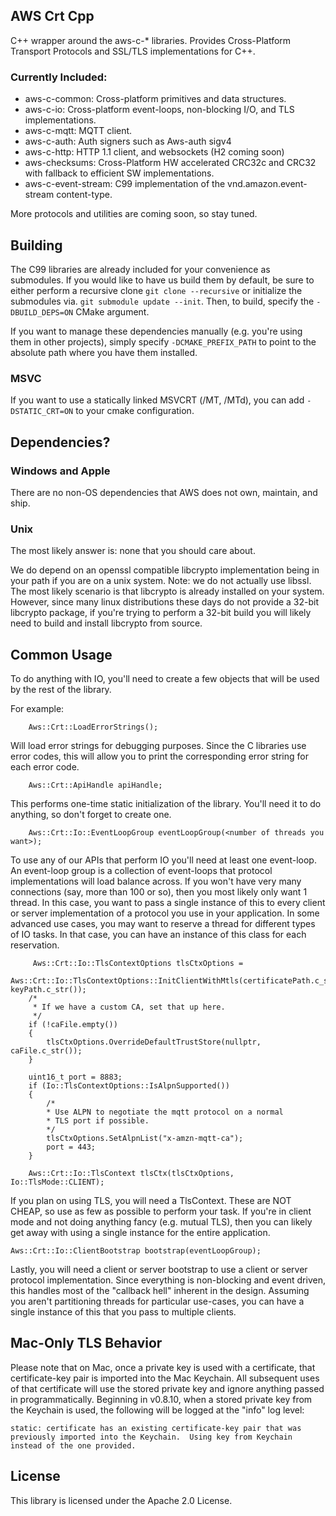 ## AWS Crt Cpp

C++ wrapper around the aws-c-* libraries. Provides Cross-Platform Transport Protocols and SSL/TLS implementations for C++.

### Currently Included:

* aws-c-common: Cross-platform primitives and data structures.
* aws-c-io: Cross-platform event-loops, non-blocking I/O, and TLS implementations.
* aws-c-mqtt: MQTT client.
* aws-c-auth: Auth signers such as Aws-auth sigv4
* aws-c-http: HTTP 1.1 client, and websockets (H2 coming soon)
* aws-checksums: Cross-Platform HW accelerated CRC32c and CRC32 with fallback to efficient SW implementations.
* aws-c-event-stream: C99 implementation of the vnd.amazon.event-stream content-type.

More protocols and utilities are coming soon, so stay tuned.

## Building

The C99 libraries are already included for your convenience as submodules. If you would like to have us build them
by default, be sure to either perform a recursive clone `git clone --recursive` or initialize the submodules via.
`git submodule update --init`. Then, to build, specify the `-DBUILD_DEPS=ON` CMake argument.

If you want to manage these dependencies manually (e.g. you're using them in other projects), simply specify
`-DCMAKE_PREFIX_PATH` to point to the absolute path where you have them installed.

### MSVC
If you want to use a statically linked MSVCRT (/MT, /MTd), you can add `-DSTATIC_CRT=ON` to your cmake configuration.

## Dependencies?

### Windows and Apple
There are no non-OS dependencies that AWS does not own, maintain, and ship.

### Unix 
The most likely answer is: none that you should care about.

We do depend on an openssl compatible libcrypto implementation being in your path if you are on a
unix system. Note: we do not actually use libssl. The most likely scenario is that libcrypto is already installed on your system. However, since
many linux distributions these days do not provide a 32-bit libcrypto package, if you're trying to perform a 32-bit build you will
likely need to build and install libcrypto from source.

## Common Usage

To do anything with IO, you'll need to create a few objects that will be used by the rest of the library.

For example:

````
    Aws::Crt::LoadErrorStrings();
````

Will load error strings for debugging purposes. Since the C libraries use error codes, this will allow you to print the corresponding
error string for each error code.

````
    Aws::Crt::ApiHandle apiHandle;
````
This performs one-time static initialization of the library. You'll need it to do anything, so don't forget to create one.

````
    Aws::Crt::Io::EventLoopGroup eventLoopGroup(<number of threads you want>);
````
To use any of our APIs that perform IO you'll need at least one event-loop. An event-loop group is a collection of event-loops that
protocol implementations will load balance across. If you won't have very many connections (say, more than 100 or so), then you
most likely only want 1 thread. In this case, you want to pass a single instance of this to every client or server implementation of a protocol
you use in your application. In some advanced use cases, you may want to reserve a thread for different types of IO tasks. In that case, you can have an
instance of this class for each reservation.

````
     Aws::Crt::Io::TlsContextOptions tlsCtxOptions =
        Aws::Crt::Io::TlsContextOptions::InitClientWithMtls(certificatePath.c_str(), keyPath.c_str());
    /*
     * If we have a custom CA, set that up here.
     */
    if (!caFile.empty())
    {
        tlsCtxOptions.OverrideDefaultTrustStore(nullptr, caFile.c_str());
    }

    uint16_t port = 8883;
    if (Io::TlsContextOptions::IsAlpnSupported())
    {
        /*
        * Use ALPN to negotiate the mqtt protocol on a normal
        * TLS port if possible.
        */
        tlsCtxOptions.SetAlpnList("x-amzn-mqtt-ca");
        port = 443;
    }

    Aws::Crt::Io::TlsContext tlsCtx(tlsCtxOptions, Io::TlsMode::CLIENT);
````

If you plan on using TLS, you will need a TlsContext. These are NOT CHEAP, so use as few as possible to perform your task.
If you're in client mode and not doing anything fancy (e.g. mutual TLS), then you can likely get away with using a single
instance for the entire application.

````
Aws::Crt::Io::ClientBootstrap bootstrap(eventLoopGroup);
````

Lastly, you will need a client or server bootstrap to use a client or server protocol implementation. Since everything is
non-blocking and event driven, this handles most of the "callback hell" inherent in the design. Assuming you aren't partitioning
threads for particular use-cases, you can have a single instance of this that you pass to multiple clients.

## Mac-Only TLS Behavior

Please note that on Mac, once a private key is used with a certificate, that certificate-key pair is imported into the Mac Keychain.  All subsequent uses of that certificate will use the stored private key and ignore anything passed in programmatically.  Beginning in v0.8.10, when a stored private key from the Keychain is used, the following will be logged at the "info" log level:

```
static: certificate has an existing certificate-key pair that was previously imported into the Keychain.  Using key from Keychain instead of the one provided.
```

## License

This library is licensed under the Apache 2.0 License.
